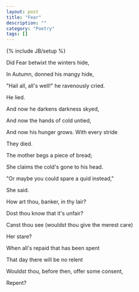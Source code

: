 ```yaml
---
layout: post
title: "Fear"
description: ""
category: "Poetry"
tags: []
---
```

{% include JB/setup %}

Did Fear betwixt the winters hide,

In Autumn, donned his mangy hide,

"Hail all, all's well!" he ravenously cried.

He lied.


And now he darkens darkness skyed,

And now the hands of cold untied,

And now his hunger grows. With every stride

They died.


The mother begs a piece of bread;

She claims the cold's gone to his head.

"Or maybe you could spare a quid instead,"

She said.


How art thou, banker, in thy lair?

Dost thou know that it's unfair?

Canst thou see (wouldst thou give the merest care)

Her stare?


When all's repaid that has been spent

That day there will be no relent

Wouldst thou, before then, offer some consent,

Repent?
